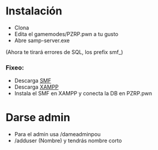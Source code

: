 # Instalación
- Clona
- Edita el gamemodes/PZRP.pwn a tu gusto
- Abre samp-server.exe

(Ahora te tirará errores de SQL, los prefix smf_)

### Fixeo:
- Descarga [SMF](https://download.simplemachines.org)
- Descarga [XAMPP](https://www.apachefriends.org/download.html)
- Instala el SMF en XAMPP y conecta la DB en PZRP.pwn

# Darse admin
- Para el admin usa /dameadminpou
- /adduser (Nombre) y tendrás nombre corto
